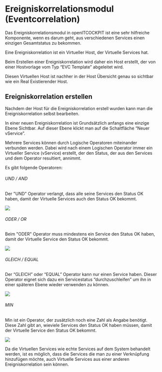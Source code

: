 # Ereigniskorrelationsmodul (Eventcorrelation)

Das Ereigniskorrelationsmodul in openITCOCKPIT ist eine sehr hilfreiche Komponente, wenn es darum geht, aus verschiedenen Services einen einzigen Gesamtstatus zu bekommen.

Eine Ereigniskorrelation ist ein Virtueller Host, der Virtuelle Services hat.

Beim Erstellen einer Ereigniskorrelation wird daher ein Host erstellt, der von einer Hostvorlage vom Typ “EVC Template” abgeleitet wird.

Diesen Virtuellen Host ist nachher in der Host Übersicht genau so sichtbar wie ein Real Existierender Host.

## Ereigniskorrelation erstellen

Nachdem der Host für die Ereigniskorrelation erstell wurden kann man die Ereigniskorrelation selbst bearbeiten.

In einer neuen Ereigniskorrelation ist Grundsätzlich anfangs eine einzige Ebene Sichtbar. Auf dieser Ebene klickt man auf die Schaltfläche “Neuer vService”.

Mehrere Services können durch Logische Operatoren miteinander verbunden werden. Dabei wird nach einem Logischen Operator immer ein Virtueller Service (vService) erstellt, der den Status, der aus den Services und dem Operator resultiert, annimmt.

Es gibt folgende Operatoren:

###### UND / AND

Der "UND" Operator verlangt, dass alle seine Services den Status OK haben, damit der Virtuelle Services auch den Status OK bekommt.

![](/images/EVC-andOperator.png)

###### ODER / OR

Beim "ODER" Operator muss mindestens ein Service den Status OK haben, damit der Virtuelle Service den Status OK bekommt.

![](/images/EVC-orOperator.png)

###### GLEICH / EQUAL

Der “GLEICH” oder “EQUAL” Operator kann nur einen Service haben. Dieser Operator eignet sich dazu ein Servicestatus “durchzuschleifen” um ihn in einer späteren Ebene wieder verwenden zu können.

![](/images/EVC-eqOperator.png)

###### MIN

Min ist ein Operator, der zusätzlich noch eine Zahl als Angabe benötigt. Diese Zahl gibt an, wieviele Services den Status OK haben müssen, damit der Virtuelle Service den Status OK bekommt.

![](/images/EVC-min2Operator.png)

Da die Virtuellen Services wie echte Services auf dem System behandelt werden, ist es möglich, dass die Services die man zu einer Verknüpfung hinzufügen möchte, auch Virtuelle Services aus einer anderen Ereigniskorrelation sein können.